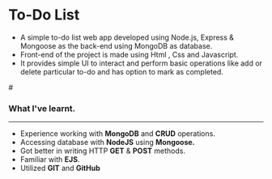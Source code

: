 <h1> To-Do List</h1>
<ul>
  <li>A simple to-do list web app developed using Node.js, Express & Mongoose as the back-end using MongoDB as database.</li>
  <li>Front-end of the project is made using Html , Css and Javascript.</li>
  <li>It provides simple UI to interact and perform basic operations like add or delete particular to-do and has option to mark as completed.</li>
</ul>

#<h3>What I've learnt.</h3>
<hr>
<ul>
  <li>Experience working with <b>MongoDB</b> and <b>CRUD</b> operations.</li>
  <li>Accessing database with <b>NodeJS</b> using <b>Mongoose.</b></li>
  <li>Got better in writing HTTP <b>GET</b> & <b>POST</b> methods.</li>
  <li>Familiar with <b>EJS</b>.</i>
<li>Utilized <b>GIT</b> and <b>GitHub</b.></li>
</ul>
  
